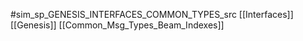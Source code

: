 #sim_sp_GENESIS_INTERFACES_COMMON_TYPES_src
[[Interfaces]]
[[Genesis]]
[[Common_Msg_Types_Beam_Indexes]]
